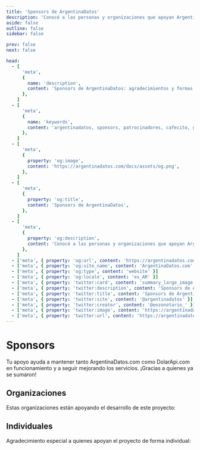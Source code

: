 ```yaml
---
title: 'Sponsors de ArgentinaDatos'
description: 'Conocé a las personas y organizaciones que apoyan ArgentinaDatos y enterate cómo colaborar.'
aside: false
outline: false
sidebar: false

prev: false
next: false

head:
  - [
      'meta',
      {
        name: 'description',
        content: 'Sponsors de ArgentinaDatos: agradecimientos y formas de apoyo (Organizaciones, Individuales, Cafecitos).',
      },
    ]
  - [
      'meta',
      {
        name: 'keywords',
        content: 'argentinadatos, sponsors, patrocinadores, cafecito, github sponsors, donaciones',
      },
    ]
  - [
      'meta',
      {
        property: 'og:image',
        content: 'https://argentinadatos.com/docs/assets/og.png',
      },
    ]
  - [
      'meta',
      {
        property: 'og:title',
        content: 'Sponsors de ArgentinaDatos',
      },
    ]
  - [
      'meta',
      {
        property: 'og:description',
        content: 'Conocé a las personas y organizaciones que apoyan ArgentinaDatos y enterate cómo colaborar.',
      },
    ]
  - ['meta', { property: 'og:url', content: 'https://argentinadatos.com' }]
  - ['meta', { property: 'og:site_name', content: 'ArgentinaDatos.com' }]
  - ['meta', { property: 'og:type', content: 'website' }]
  - ['meta', { property: 'og:locale', content: 'es_AR' }]
  - ['meta', { property: 'twitter:card', content: 'summary_large_image' }]
  - ['meta', { property: 'twitter:description', content: 'Sponsors de ArgentinaDatos: agradecimientos y formas de apoyo (Organizaciones, Individuales, Cafecitos).' }]
  - ['meta', { property: 'twitter:title', content: 'Sponsors de ArgentinaDatos' }]
  - ['meta', { property: 'twitter:site', content: '@argentinadatos' }]
  - ['meta', { property: 'twitter:creator', content: '@enzonotario_' }]
  - ['meta', { property: 'twitter:image', content: 'https://argentinadatos.com/docs/assets/og.png' }]
  - ['meta', { property: 'twitter:url', content: 'https://argentinadatos.com' }]
---
```


<script setup>
import SponsorsCta from '../.vitepress/theme/components/sponsors/SponsorsCta.vue';
import SponsorsOrganizations from '../.vitepress/theme/components/sponsors/SponsorsOrganizations.vue';
import SponsorsIndividuals from '../.vitepress/theme/components/sponsors/SponsorsIndividuals.vue';
</script>

# Sponsors

Tu apoyo ayuda a mantener tanto ArgentinaDatos.com como DolarApi.com en funcionamiento y a seguir mejorando los servicios. ¡Gracias a quienes ya se sumaron!

<SponsorsCta />

## Organizaciones

Estas organizaciones están apoyando el desarrollo de este proyecto:

<SponsorsOrganizations />

## Individuales

Agradecimiento especial a quienes apoyan el proyecto de forma individual:

<SponsorsIndividuals />
